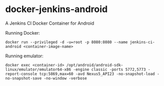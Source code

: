# docker-jenkins-android
A Jenkins CI Docker Container for Android

Running Docker:
```
docker run --privileged -d -u=root -p 8080:8080 --name jenkins-ci-android <container-image-name>
```

Running emulator:
```
docker exec <container-id> /opt/android/android-sdk-linux/emulator/emulator64-x86 -engine classic -ports 5772,5773 -report-console tcp:5869,max=60 -avd Nexus5_API23 -no-snapshot-load -no-snapshot-save -no-window -verbose
```

